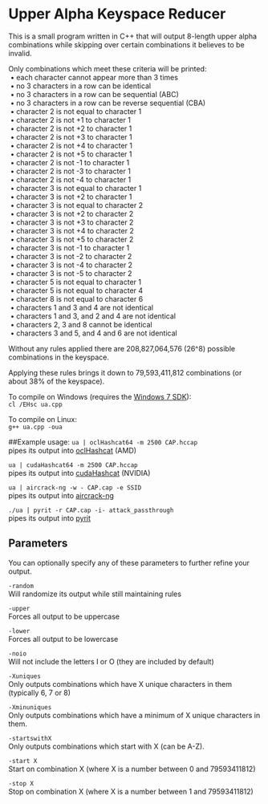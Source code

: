 #  Upper Alpha Keyspace Reducer
This is a small program written in C++ that will output 8-length upper alpha combinations while skipping over 
certain combinations it believes to be invalid.

Only combinations which meet these criteria will be printed:<br>
&nbsp;&bull; each character cannot appear more than 3 times<br>
&nbsp;&bull; no 3 characters in a row can be identical<br>
&nbsp;&bull; no 3 characters in a row can be sequential (ABC)<br>
&nbsp;&bull; no 3 characters in a row can be reverse sequential (CBA)<br>
&nbsp;&bull; character 2 is not equal to character 1<br>
&nbsp;&bull; character 2 is not +1 to character 1<br>
&nbsp;&bull; character 2 is not +2 to character 1<br>
&nbsp;&bull; character 2 is not +3 to character 1<br>
&nbsp;&bull; character 2 is not +4 to character 1<br>
&nbsp;&bull; character 2 is not +5 to character 1<br>
&nbsp;&bull; character 2 is not -1 to character 1<br>
&nbsp;&bull; character 2 is not -3 to character 1<br>
&nbsp;&bull; character 2 is not -4 to character 1<br>
&nbsp;&bull; character 3 is not equal to character 1<br>
&nbsp;&bull; character 3 is not +2 to character 1<br>
&nbsp;&bull; character 3 is not equal to character 2<br>
&nbsp;&bull; character 3 is not +2 to character 2<br>
&nbsp;&bull; character 3 is not +3 to character 2<br>
&nbsp;&bull; character 3 is not +4 to character 2<br>
&nbsp;&bull; character 3 is not +5 to character 2<br>
&nbsp;&bull; character 3 is not -1 to character 1<br>
&nbsp;&bull; character 3 is not -2 to character 2<br>
&nbsp;&bull; character 3 is not -4 to character 2<br>
&nbsp;&bull; character 3 is not -5 to character 2<br>
&nbsp;&bull; character 5 is not equal to character 1<br>
&nbsp;&bull; character 5 is not equal to character 4<br>
&nbsp;&bull; character 8 is not equal to character 6<br>
&nbsp;&bull; characters 1 and 3 and 4 are not identical<br>
&nbsp;&bull; characters 1 and 3, and 2 and 4 are not identical<br>
&nbsp;&bull; characters 2, 3 and 8 cannot be identical<br>
&nbsp;&bull; characters 3 and 5, and 4 and 6 are not identical<br>

Without any rules applied there are 208,827,064,576 (26^8) possible combinations in the keyspace.

Applying these rules brings it down to 79,593,411,812 combinations (or about 38% of the keyspace).

To compile on Windows (requires the <a href="http://www.microsoft.com/en-us/download/details.aspx?id=8279">Windows 7 SDK</a>):<br>
`cl /EHsc ua.cpp`

To compile on Linux:<br>
`g++ ua.cpp -oua`

##Example usage:
`ua | oclHashcat64 -m 2500 CAP.hccap`<br>
pipes its output into <a href="http://hashcat.net/oclhashcat/">oclHashcat</a> (AMD)

`ua | cudaHashcat64 -m 2500 CAP.hccap`<br>
pipes its output into <a href="http://hashcat.net/oclhashcat/">cudaHashcat</a> (NVIDIA)

`ua | aircrack-ng -w - CAP.cap -e SSID`<br>
pipes its output into <a href="http://www.aircrack-ng.org/">aircrack-ng</a>

`./ua | pyrit -r CAP.cap -i- attack_passthrough`<br>
pipes its output into <a href="https://code.google.com/p/pyrit/">pyrit</a>

## Parameters
You can optionally specify any of these parameters to further refine your output.

`-random`<br>
Will randomize its output while still maintaining rules<br>

`-upper`<br>
Forces all output to be uppercase<br>

`-lower`<br>
Forces all output to be lowercase<br>

`-noio`<br>
Will not include the letters I or O (they are included by default)<br>

`-Xuniques`<br>
Only outputs combinations which have X unique characters in them (typically 6, 7 or 8)<br>

`-Xminuniques`<br>
Only outputs combinations which have a minimum of X unique characters in them.<br>

`-startswithX`<br>
Only outputs combinations which start with X (can be A-Z).<br>

`-start X`<br>
Start on combination X (where X is a number between 0 and 79593411812)<br>

`-stop X`<br>
Stop on combination X (where X is a number between 1 and 79593411812)<br>

